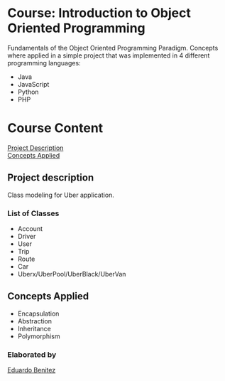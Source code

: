 # Course: Introduction to Object Oriented Programming

Fundamentals of the Object Oriented Programming Paradigm.
Concepts where applied in a simple project that was implemented in 4 different programming languages:
- Java
- JavaScript
- Python
- PHP

# Course Content
[Project Description](#project-description)\
[Concepts Applied](#concepts-applied)

## Project description
Class modeling for Uber application.

### List of Classes
- Account
- Driver
- User
- Trip
- Route
- Car
- Uberx/UberPool/UberBlack/UberVan

## Concepts Applied
- Encapsulation
- Abstraction
- Inheritance
- Polymorphism

### Elaborated by
[Eduardo Benitez](https://github.com/EduardoBtz)
